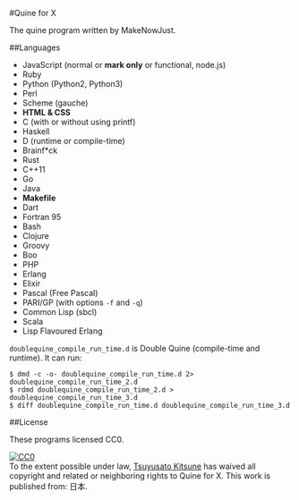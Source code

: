 #Quine for X

  The quine program written by MakeNowJust.

##Languages

  - JavaScript (normal or __mark only__ or functional, node.js)
  - Ruby
  - Python (Python2, Python3)
  - Perl
  - Scheme (gauche)
  - __HTML & CSS__
  - C (with or without using printf)
  - Haskell
  - D (runtime or compile-time)
  - Brainf\*ck
  - Rust
  - C++11
  - Go
  - Java
  - __Makefile__
  - Dart
  - Fortran 95
  - Bash
  - Clojure
  - Groovy
  - Boo
  - PHP
  - Erlang
  - Elixir
  - Pascal (Free Pascal)
  - PARI/GP (with options `-f` and `-q`)
  - Common Lisp (sbcl)
  - Scala
  - Lisp Flavoured Erlang

`doublequine_compile_run_time.d` is Double Quine (compile-time and runtime).
It can run:

```
$ dmd -c -o- doublequine_compile_run_time.d 2> doublequine_compile_run_time_2.d 
$ rdmd doublequine_compile_run_time_2.d > doublequine_compile_run_time_3.d 
$ diff doublequine_compile_run_time.d doublequine_compile_run_time_3.d 
```

##License

  These programs licensed CC0.

<p xmlns:dct="http://purl.org/dc/terms/" xmlns:vcard="http://www.w3.org/2001/vcard-rdf/3.0#">
  <a rel="license"
     href="http://creativecommons.org/publicdomain/zero/1.0/">
    <img src="http://i.creativecommons.org/p/zero/1.0/88x31.png" style="border-style: none;" alt="CC0" />
  </a>
  <br />
  To the extent possible under law,
  <a rel="dct:publisher"
     href="http://makenowjust.appspot.com/">
    <span property="dct:title">Tsuyusato Kitsune</span></a>
  has waived all copyright and related or neighboring rights to
  <span property="dct:title">Quine for X</span>.
This work is published from:
<span property="vcard:Country" datatype="dct:ISO3166"
      content="JP" about="http://makenowjust.appspot.com/">
  日本</span>.
</p>

